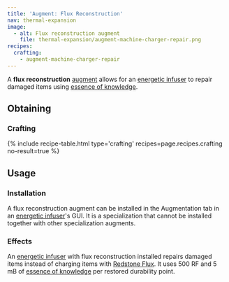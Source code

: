 ```yaml
---
title: 'Augment: Flux Reconstruction'
nav: thermal-expansion
image:
  - alt: Flux reconstruction augment
    file: thermal-expansion/augment-machine-charger-repair.png
recipes:
  crafting:
    - augment-machine-charger-repair
---
```


A **flux reconstruction** [augment](/docs/augments/) allows for an [energetic
infuser](/docs/energetic-infuser/) to repair damaged items using [essence of
knowledge](/docs/essence-of-knowledge/).


Obtaining
---------

### Crafting
{% include recipe-table.html type='crafting' recipes=page.recipes.crafting no-result=true %}


Usage
-----

### Installation
A flux reconstruction augment can be installed in the Augmentation tab in an
[energetic infuser](/docs/energetic-infuser/)'s GUI. It is a specialization that
cannot be installed together with other specialization augments.

### Effects
An [energetic infuser](/docs/energetic-infuser/) with flux reconstruction
installed repairs damaged items instead of charging items with [Redstone
Flux](/docs/redstone-flux/). It uses 500 RF and 5 mB of [essence of
knowledge](/docs/essence-of-knowledge/) per restored durability point.
